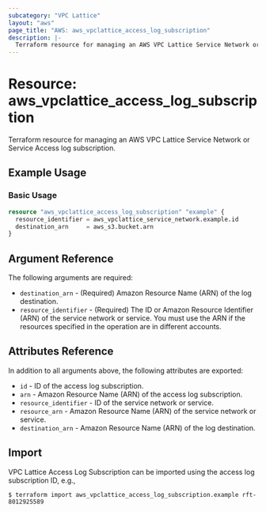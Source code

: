 ```yaml
---
subcategory: "VPC Lattice"
layout: "aws"
page_title: "AWS: aws_vpclattice_access_log_subscription"
description: |-
  Terraform resource for managing an AWS VPC Lattice Service Network or Services Access log subscription.
---
```


# Resource: aws_vpclattice_access_log_subscription

Terraform resource for managing an AWS VPC Lattice Service Network or Service Access log subscription.

## Example Usage

### Basic Usage

```terraform
resource "aws_vpclattice_access_log_subscription" "example" {
  resource_identifier = aws_vpclattice_service_network.example.id
  destination_arn     = aws_s3.bucket.arn
}
```

## Argument Reference

The following arguments are required:

* `destination_arn` - (Required) Amazon Resource Name (ARN) of the log destination.
* `resource_identifier` - (Required) The ID or Amazon Resource Identifier (ARN) of the service network or service. You must use the ARN if the resources specified in the operation are in different accounts.

## Attributes Reference

In addition to all arguments above, the following attributes are exported:

* `id` - ID of the access log subscription.
* `arn` - Amazon Resource Name (ARN) of the access log subscription.
* `resource_identifier` - ID of the service network or service.
* `resource_arn` - Amazon Resource Name (ARN) of the service network or service.
* `destination_arn` - Amazon Resource Name (ARN) of the log destination.

## Import

VPC Lattice Access Log Subscription can be imported using the access log subscription ID, e.g.,

```
$ terraform import aws_vpclattice_access_log_subscription.example rft-8012925589
```

<!-- cache-key: cdktf-0.17.0-pre.15 input-67872a8b623efcbf04aa669e7d9626575f0a685e05bc2bac50c7adeba17a0264 -->